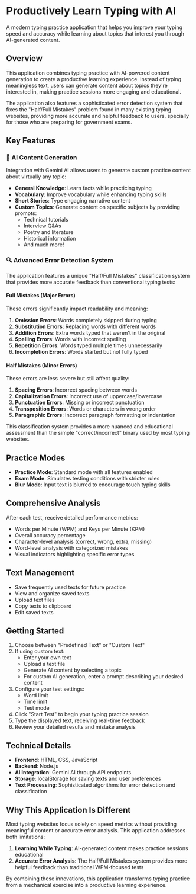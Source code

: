 # Productively Learn Typing with AI

A modern typing practice application that helps you improve your typing speed and accuracy while learning about topics that interest you through AI-generated content.

<!-- ![Typing Test Screenshot](images/ai.png) -->

## Overview

This application combines typing practice with AI-powered content generation to create a productive learning experience. Instead of typing meaningless text, users can generate content about topics they're interested in, making practice sessions more engaging and educational.

The application also features a sophisticated error detection system that fixes the "Half/Full Mistakes" problem found in many existing typing websites, providing more accurate and helpful feedback to users, specially for those who are preparing for government exams.

## Key Features

### 🤖 AI Content Generation

Integration with Gemini AI allows users to generate custom practice content about virtually any topic:

- **General Knowledge**: Learn facts while practicing typing
- **Vocabulary**: Improve vocabulary while enhancing typing skills
- **Short Stories**: Type engaging narrative content
- **Custom Topics**: Generate content on specific subjects by providing prompts:
  - Technical tutorials
  - Interview Q&As
  - Poetry and literature
  - Historical information
  - And much more!

### 🔍 Advanced Error Detection System

The application features a unique "Half/Full Mistakes" classification system that provides more accurate feedback than conventional typing tests:

#### Full Mistakes (Major Errors)

These errors significantly impact readability and meaning:

1. **Omission Errors**: Words completely skipped during typing
2. **Substitution Errors**: Replacing words with different words
3. **Addition Errors**: Extra words typed that weren't in the original
4. **Spelling Errors**: Words with incorrect spelling
5. **Repetition Errors**: Words typed multiple times unnecessarily
6. **Incompletion Errors**: Words started but not fully typed

#### Half Mistakes (Minor Errors)

These errors are less severe but still affect quality:

1. **Spacing Errors**: Incorrect spacing between words
2. **Capitalization Errors**: Incorrect use of uppercase/lowercase
3. **Punctuation Errors**: Missing or incorrect punctuation
4. **Transposition Errors**: Words or characters in wrong order
5. **Paragraphic Errors**: Incorrect paragraph formatting or indentation

This classification system provides a more nuanced and educational assessment than the simple "correct/incorrect" binary used by most typing websites.

## Practice Modes

- **Practice Mode**: Standard mode with all features enabled
- **Exam Mode**: Simulates testing conditions with stricter rules
- **Blur Mode**: Input text is blurred to encourage touch typing skills

## Comprehensive Analysis

After each test, receive detailed performance metrics:

- Words per Minute (WPM) and Keys per Minute (KPM)
- Overall accuracy percentage
- Character-level analysis (correct, wrong, extra, missing)
- Word-level analysis with categorized mistakes
- Visual indicators highlighting specific error types

## Text Management

- Save frequently used texts for future practice
- View and organize saved texts
- Upload text files
- Copy texts to clipboard
- Edit saved texts

## Getting Started

1. Choose between "Predefined Text" or "Custom Text"
2. If using custom text:
   - Enter your own text
   - Upload a text file
   - Generate AI content by selecting a topic
   - For custom AI generation, enter a prompt describing your desired content
3. Configure your test settings:
   - Word limit
   - Time limit
   - Test mode
4. Click "Start Test" to begin your typing practice session
5. Type the displayed text, receiving real-time feedback
6. Review your detailed results and mistake analysis

## Technical Details

- **Frontend**: HTML, CSS, JavaScript
- **Backend**: Node.js
- **AI Integration**: Gemini AI through API endpoints
- **Storage**: localStorage for saving texts and user preferences
- **Text Processing**: Sophisticated algorithms for error detection and classification

## Why This Application Is Different

Most typing websites focus solely on speed metrics without providing meaningful content or accurate error analysis. This application addresses both limitations:

1. **Learning While Typing**: AI-generated content makes practice sessions educational
2. **Accurate Error Analysis**: The Half/Full Mistakes system provides more helpful feedback than traditional WPM-focused tests

By combining these innovations, this application transforms typing practice from a mechanical exercise into a productive learning experience.
